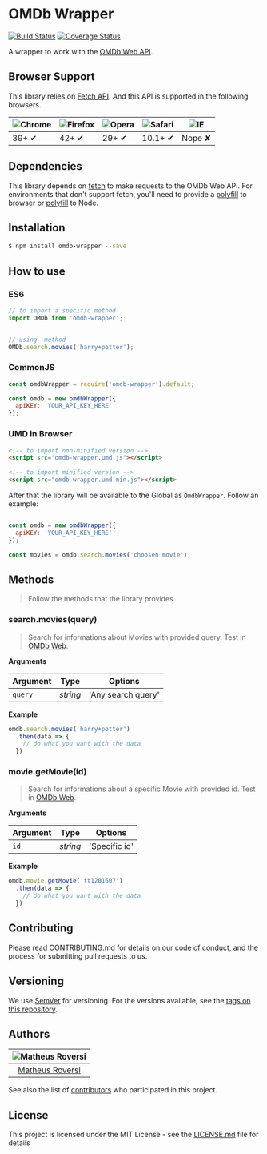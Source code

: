 # OMDb Wrapper

[![Build Status](https://travis-ci.com/matheusroversi/omdb-wrapper.svg?branch=master)](https://travis-ci.com/matheusroversi/omdb-wrapper) [![Coverage Status](https://coveralls.io/repos/github/matheusroversi/omdb-wrapper/badge.svg?branch=master)](https://coveralls.io/github/matheusroversi/omdb-wrapper?branch=master)

A wrapper to work with the [OMDb Web API](http://www.omdbapi.com/).

## Browser Support

This library relies on [Fetch API](https://fetch.spec.whatwg.org/). And this API is supported in the following browsers.

![Chrome](https://cloud.githubusercontent.com/assets/398893/3528328/23bc7bc4-078e-11e4-8752-ba2809bf5cce.png) | ![Firefox](https://cloud.githubusercontent.com/assets/398893/3528329/26283ab0-078e-11e4-84d4-db2cf1009953.png) | ![Opera](https://cloud.githubusercontent.com/assets/398893/3528330/27ec9fa8-078e-11e4-95cb-709fd11dac16.png) | ![Safari](https://cloud.githubusercontent.com/assets/398893/3528331/29df8618-078e-11e4-8e3e-ed8ac738693f.png) | ![IE](https://cloud.githubusercontent.com/assets/398893/3528325/20373e76-078e-11e4-8e3a-1cb86cf506f0.png) |
--- | --- | --- | --- | --- |
39+ ✔ | 42+ ✔ | 29+ ✔ | 10.1+ ✔ | Nope ✘ |

## Dependencies

This library depends on [fetch](https://fetch.spec.whatwg.org/) to make requests to the OMDb Web API. For environments that don't support fetch, you'll need to provide a [polyfill](https://github.com/github/fetch) to browser or [polyfill](https://github.com/bitinn/node-fetch) to Node.

## Installation

```sh
$ npm install omdb-wrapper --save
```

## How to use

### ES6

```js
// to import a specific method
import OMDb from 'omdb-wrapper';


// using  method
OMDb.search.movies('harry+potter');
```

### CommonJS

```js
const omdbWrapper = require('omdb-wrapper').default;

const omdb = new omdbWrapper({
  apiKEY: 'YOUR_API_KEY_HERE'
});

```

### UMD in Browser

```html
<!-- to import non-minified version -->
<script src="omdb-wrapper.umd.js"></script>

<!-- to import minified version -->
<script src="omdb-wrapper.umd.min.js"></script>
```

After that the library will be available to the Global as `OmdbWrapper`. Follow an example:

```js

const omdb = new omdbWrapper({
  apiKEY: 'YOUR_API_KEY_HERE'
});

const movies = omdb.search.movies('choosen movie');
```

## Methods

> Follow the methods that the library provides.

### search.movies(query)

> Search for informations about Movies with provided query. Test in [OMDb Web](https://www.omdbapi.com/).

**Arguments**

| Argument | Type    | Options           |
|----------|---------|-------------------|
|`query`   |*string* | 'Any search query'|


**Example**

```js
omdb.search.movies('harry+potter')
  .then(data => {
    // do what you want with the data
  })
```

### movie.getMovie(id)

> Search for informations about a specific Movie with provided id. Test in [OMDb Web](https://www.omdbapi.com/).

**Arguments**

| Argument | Type    | Options           |
|----------|---------|-------------------|
|`id`   |*string* | 'Specific id'|


**Example**

```js
omdb.movie.getMovie('tt1201607')
  .then(data => {
    // do what you want with the data
  })
```


## Contributing

Please read [CONTRIBUTING.md](https://gist.github.com/PurpleBooth/b24679402957c63ec426) for details on our code of conduct, and the process for submitting pull requests to us.

## Versioning

We use [SemVer](http://semver.org/) for versioning. For the versions available, see the [tags on this repository](https://github.com/your/project/tags).

## Authors

| ![Matheus Roversi](https://avatars0.githubusercontent.com/u/28660799?s=400&u=019316acbead599a5010f42c1d5f1ad5297a154c&v=4)|
|:---------------------:|
|  [Matheus Roversi](https://github.com/matheusroversi/)   |

See also the list of [contributors](https://github.com/matheusroversi/omdb-wrapper/contributors) who participated in this project.

## License

This project is licensed under the MIT License - see the [LICENSE.md](LICENSE.md) file for details

